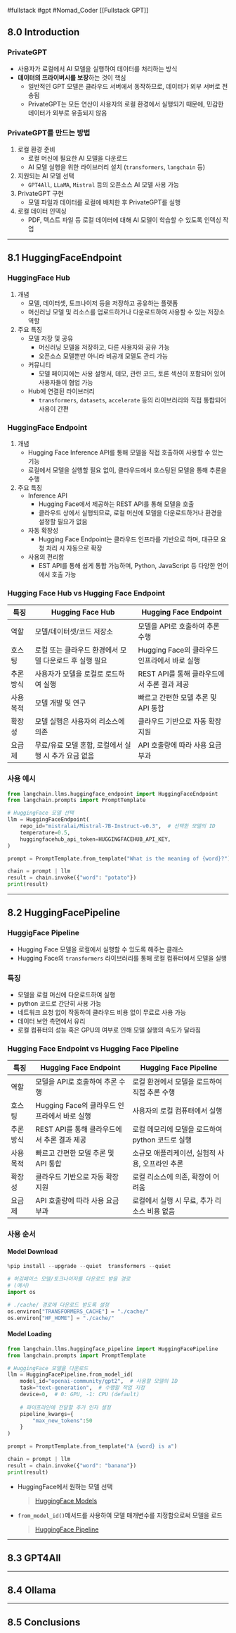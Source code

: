 #fullstack #gpt #Nomad_Coder [[Fullstack GPT]]

## 8.0 Introduction
### PrivateGPT
- 사용자가 로컬에서 AI 모델을 실행하여 데이터를 처리하는 방식
- **데이터의 프라이버시를 보장**하는 것이 핵심
	- 일반적인 GPT 모델은 클라우드 서버에서 동작하므로, 데이터가 외부 서버로 전송됨
	- PrivateGPT는 모든 연산이 사용자의 로컬 환경에서 실행되기 때문에, 민감한 데이터가 외부로 유출되지 않음


### PrivateGPT를 만드는 방법
1. 로컬 환경 준비
	- 로컬 머신에 필요한 AI 모델을 다운로드
	- AI 모델 실행을 위한 라이브러리 설치 (`transformers`, `langchain` 등)
2. 지원되는 AI 모델 선택
	- `GPT4All`, `LLaMA`, `Mistral` 등의 오픈소스 AI 모델 사용 가능
3. PrivateGPT 구현
	- 모델 파일과 데이터를 로컬에 배치한 후 PrivateGPT를 실행
4. 로컬 데이터 인덱싱
	- PDF, 텍스트 파일 등 로컬 데이터에 대해 AI 모델이 학습할 수 있도록 인덱싱 작업

---
## 8.1 HuggingFaceEndpoint
### HuggingFace Hub
1. 개념
	- 모델, 데이터셋, 토크나이저 등을 저장하고 공유하는 플랫폼
	- 머신러닝 모델 및 리소스를 업로드하거나 다운로드하여 사용할 수 있는 저장소 역할
2. 주요 특징
	- 모델 저장 및 공유
	    - 머신러닝 모델을 저장하고, 다른 사용자와 공유 가능
	    - 오픈소스 모델뿐만 아니라 비공개 모델도 관리 가능
	- 커뮤니티
	    - 모델 페이지에는 사용 설명서, 데모, 관련 코드, 토론 섹션이 포함되어 있어 사용자들이 협업 가능
	- Hub에 연결된 라이브러리
	    - `transformers`, `datasets`, `accelerate` 등의 라이브러리와 직접 통합되어 사용이 간편


### HuggingFace Endpoint
1. 개념
	- Hugging Face Inference API를 통해 모델을 직접 호출하여 사용할 수 있는 기능
	- 로컬에서 모델을 실행할 필요 없이, 클라우드에서 호스팅된 모델을 통해 추론을 수행
2. 주요 특징
	- Inference API
	    - Hugging Face에서 제공하는 REST API를 통해 모델을 호출
	    - 클라우드 상에서 실행되므로, 로컬 머신에 모델을 다운로드하거나 환경을 설정할 필요가 없음
	- 자동 확장성
	    - Hugging Face Endpoint는 클라우드 인프라를 기반으로 하며, 대규모 요청 처리 시 자동으로 확장
	- 사용의 편리함
	    - EST API를 통해 쉽게 통합 가능하며, Python, JavaScript 등 다양한 언어에서 호출 가능


### Hugging Face Hub vs Hugging Face Endpoint

| 특징    | Hugging Face Hub                | Hugging Face Endpoint          |
| ----- | ------------------------------- | ------------------------------ |
| 역할    | 모델/데이터셋/코드 저장소                  | 모델을 API로 호출하여 추론 수행            |
| 호스팅   | 로컬 또는 클라우드 환경에서 모델 다운로드 후 실행 필요 | Hugging Face의 클라우드 인프라에서 바로 실행 |
| 추론 방식 | 사용자가 모델을 로컬로 로드하여 실행            | REST API를 통해 클라우드에서 추론 결과 제공   |
| 사용 목적 | 모델 개발 및 연구                      | 빠르고 간편한 모델 추론 및 API 통합         |
| 확장성   | 모델 실행은 사용자의 리소스에 의존             | 클라우드 기반으로 자동 확장 지원             |
| 요금제   | 무료/유료 모델 혼합, 로컬에서 실행 시 추가 요금 없음 | API 호출량에 따라 사용 요금 부과           |


### 사용 예시
```python
from langchain.llms.huggingface_endpoint import HuggingFaceEndpoint
from langchain.prompts import PromptTemplate

# HuggingFace 모델 선택
llm = HuggingFaceEndpoint(
    repo_id="mistralai/Mistral-7B-Instruct-v0.3",  # 선택한 모델의 ID
    temperature=0.5,
    huggingfacehub_api_token=HUGGINGFACEHUB_API_KEY,
)

prompt = PromptTemplate.from_template("What is the meaning of {word}?")

chain = prompt | llm
result = chain.invoke({"word": "potato"})
print(result)
```

---
## 8.2 HuggingFacePipeline 
### HuggigFace Pipeline
- Hugging Face 모델을 로컬에서 실행할 수 있도록 해주는 클래스
- Hugging Face의 `transformers` 라이브러리를 통해 로컬 컴퓨터에서 모델을 실행


### 특징
- 모델을 로컬 머신에 다운로드하여 실행
- python 코드로 간단히 사용 가능
- 네트워크 요청 없이 작동하여 클라우드 비용 없이 무료로 사용 가능
- 데이터 보안 측면에서 유리
- 로컬 컴퓨터의 성능 혹은 GPU의 여부로 인해 모델 실행의 속도가 달라짐


### Hugging Face Endpoint vs Hugging Face Pipeline
| 특징    | Hugging Face Endpoint          | Hugging Face Pipeline          |
| ----- | ------------------------------ | ------------------------------ |
| 역할    | 모델을 API로 호출하여 추론 수행            | 로컬 환경에서 모델을 로드하여 직접 추론 수행      |
| 호스팅   | Hugging Face의 클라우드 인프라에서 바로 실행 | 사용자의 로컬 컴퓨터에서 실행               |
| 추론 방식 | REST API를 통해 클라우드에서 추론 결과 제공   | 로컬 메모리에 모델을 로드하여 python 코드로 실행 |
| 사용 목적 | 빠르고 간편한 모델 추론 및 API 통합         | 소규모 애플리케이션, 실험적 사용, 오프라인 추론    |
| 확장성   | 클라우드 기반으로 자동 확장 지원             | 로컬 리소스에 의존, 확장이 어려움            |
| 요금제   | API 호출량에 따라 사용 요금 부과           | 로컬에서 실행 시 무료, 추가 리소스 비용 없음     |


### 사용 순서
#### Model Download
```python
%pip install --upgrade --quiet  transformers --quiet
```

```python
# 허깅페이스 모델/토크나이저를 다운로드 받을 경로
# (예시)
import os

# ./cache/ 경로에 다운로드 받도록 설정
os.environ["TRANSFORMERS_CACHE"] = "./cache/"
os.environ["HF_HOME"] = "./cache/"
```

#### Model Loading
```python
from langchain.llms.huggingface_pipeline import HuggingFacePipeline
from langchain.prompts import PromptTemplate

# HuggingFace 모델을 다운로드
llm = HuggingFacePipeline.from_model_id(
    model_id="openai-community/gpt2",  # 사용할 모델의 ID
    task="text-generation",  # 수행할 작업 지정
    device=0,  # 0: GPU, -1: CPU (default)
    
    # 파이프라인에 전달할 추가 인자 설정 
    pipeline_kwargs={
        "max_new_tokens":50
    }
)

prompt = PromptTemplate.from_template("A {word} is a")

chain = prompt | llm
result = chain.invoke({"word": "banana"})
print(result)
```

- HuggingFace에서 원하는 모델 선택
	> [HuggingFace Models](https://huggingface.co/models)

- `from_model_id()`메서드를 사용하여 모델 매개변수를 지정함으로써 모델을 로드
	> [HuggingFace Pipeline](https://python.langchain.com/api_reference/huggingface/llms/langchain_huggingface.llms.huggingface_pipeline.HuggingFacePipeline.html#langchain_huggingface.llms.huggingface_pipeline.HuggingFacePipeline)

---
## 8.3 GPT4All

---
## 8.4 Ollama 

---
## 8.5 Conclusions 
